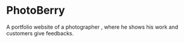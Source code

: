 # PhotoBerry
A portfolio website of a photographer , where he shows his work and customers give feedbacks.
